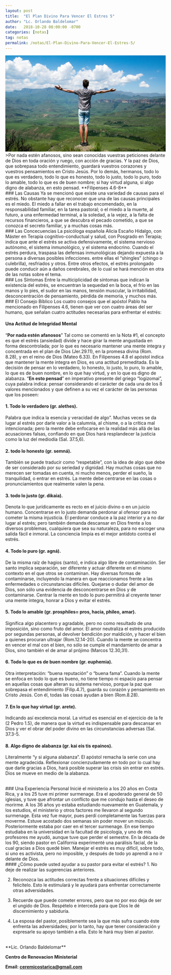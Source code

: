 ```yaml
---
layout: post
title:  "El Plan Divino Para Vencer El Estres 5"
author: "Lc. Orlando Baldelomar"
date:   2018-10-28 08:00:00 -0700
categories: [notas]
tag: notas
permalink: /notas/El-Plan-Divino-Para-Vencer-El-Estres-5/
---
```

<img src="/assets/img/stress.jpeg" class="img-fluid" alt="Responsive image">

<br>
>Por nada estén afanosos, sino sean conocidas vuestras peticiones delante de Dios en toda oración y ruego, con acción de gracias. Y la paz de Dios, que sobrepasa todo entendimiento, guardará  vuestros corazones y vuestros pensamientos en Cristo Jesús. Por lo demás, hermanos, todo lo que es verdadero, todo lo que es honesto, todo lo justo, todo lo puro, todo lo amable, todo lo que es de buen nombre; si hay virtud alguna, si algo digno de alabanza, en esto pensad.
**Filipenses 4.6-8**


<br>
### Las Causas
Ya se mencionó que existe una variedad de causas para el estrés. No obstante hay que reconocer que una de las causas principales es el miedo. El miedo a fallar en el trabajo encomendado, en la responsabilidad familiar, en la tarea pastoral; o el miedo a la muerte, al futuro, a una enfermedad terminal, a la soledad, a la vejez, a la falta de recursos financieros, a que se descubra el pecado cometido, a que se conozca el secreto familiar, y a muchas cosas más. 

<br>
### Las Concecuencias
La psicóloga española Alicia Escaño Hidalgo, con Máster en Terapia cognitivo-conductual y salud, con Posgrado en Terapia; indica que  ante el estrés se activa defensivamente, el sistema nervioso autónomo, el sistema inmunológico, y el sistema endocrino.  Cuando el estrés perdura, traspasa las defensas inmunológicas dejando expuesta a la persona a diversas  posibles infecciones. entre ellas el “shingles” (chingo o culebrilla), resfriados y otros.  Entre otros efectos, el estrés prolongado puede conducir aún a daños cerebrales, de lo cual se hará mención en otra de las notas sobre el tema.


<br>
### Los Síntomas
Entre la multiciplicidad de síntomas que indican la existencia del estrés, se encuentran la sequedad en la boca, el frío en las manos y lo pies, el sudor en las manos, tensión muscular, la irritabilidad, desconcentración de pensamiento, pérdida de memoria, y muchos más.

<br>
### El Consejo Bíblico
Los cuatro consejos que el apóstol Pablo ha mencionado en Filipenses 4.6, tienen que ver con cuatro áreas del ser humano, que señalan cuatro actitudes necesarias para enfrentar el estrés:

#### Una Actitud de Integridad Mental
“**Por nada estén afanosos**”  Tal como se comentó en la Nota #1, el concepto es que el estrés (ansiedad) divide y hace girar la mente angustiada en forma descontrolada; por lo que es necesario mantener una mente integra y concentrada en el plan de Dios (Jer.29.11), en la promesa divina (Rom. 8.28), y en el reino de Dios (Mateo 6.33). En Filipenses 4.8 el apóstol indica que mantener la mente integra en Dios, es una actitud premeditada.  Es la decisión de pensar en lo verdadero, lo honesto, lo justo, lo puro, lo amable, lo que es de buen nombre, en lo que hay virtud, y en lo que es digno de alabanza. “**En esto pensad**” en imperativo presente del griego “logizomai”, cuya palabra indica: pensar considerando el carácter de cada una de los 8 valores mencionados y que definen a su vez el carácter de las personas que los poseen:

#### 1.  Todo lo verdadero (gr. alethes).
Palabra que indica la esencia y veracidad de algo”. Muchas veces se da lugar al estrés por darle valor a la calumnia, al chisme, o a la crítica mal intencionada; pero la mente debe enfocarse en la realidad más allá de las acusaciones falsas, confiando en que Dios hará resplandecer la justicia como la luz del mediodía (Sal. 37.5,6).
#### 2. todo lo honesto (gr. semná).
También se puede traducir como “respetable”, con la idea de algo que debe de ser considerado por su seriedad y dignidad.  Hay muchas cosas que no merecen ser tomadas en cuenta, ni mucho menos, perder el sueño,  la tranquilidad, o entrar en estrés. La mente debe centrarse en las cosas o pronunciamientos que realmente valen la pena.
#### 3.  todo lo justo  (gr.  dikaia).
Denota lo que jurídicamente es recto en el juicio divino o en un juicio humano. Concentrarse en lo justo demanda perdonar al ofensor para no cometer la misma injusticia. El perdonar conduce a la paz interior y a no dar lugar al estrés; pero también demanda descansar en Dios frente a los diversos problemas, cualquiera que sea su naturaleza, para no escoger una salida fácil e inmoral. La conciencia limpia es el mejor antídoto contra el estrés.
#### 4.  Todo lo puro  (gr. agná).
De la misma raíz de hagios (santo), e indica algo libre de contaminación. Ser santo implica separación, ser diferente y actuar diferente en el mismo contexto en el que otros se contaminan. Hay diversas formas de contaminarse, incluyendo la manera en que reaccionamos frente a las enfermedades o circunstancias difíciles. Quejarse o dudar del amor de Dios, son sólo una evidencia de desconcentrarse en Dios y de contaminarse. Centrar la mente en todo lo puro permitirá al creyente tener una mente íntegra, honrar a Dios y evitar el estrés.
#### 5. Todo lo amable  (gr. prosphiles= pros, hacia, phileo, amar).
Significa algo placentero y agradable, pero no como resultado de una imposición, sino como fruto del amor. El amor neutraliza el estrés producido por segundas personas, al devolver bendición por maldición, y hacer el bien a quienes procuran ultrajar (Rom.12.14-20). Cuando la mente se concentra en vencer el mal con el bien, no sólo se cumple el mandamiento de amar a Dios, sino también el de amar al prójimo (Marcos 12.30,31).
#### 6. Todo lo que es de buen nombre (gr. euphemia).
Otra interpretación: “buena reputación” o “buena fama”. Cuando la mente se enfoca en todo lo que es bueno, no tiene tiempo ni espacio para pensar en aquellas cosas que alteran su sistema nervioso, porque la paz que sobrepasa el entendimiento (Filip.4.7), guarda su corazón y pensamiento en Cristo Jesús. Con él, todas las cosas ayudan a bien (Rom.8.28).
#### 7.  En lo que hay virtud (gr. arete).
Indicando así excelencia moral. La virtud es esencial en el ejercicio de la fe (2 Pedro 1.5), de manera que la virtud es indispensable para descansar en Dios y ver el obrar del poder divino en las circunstancias adversas (Sal. 37.3-5.  
#### 8. Algo digno de alabanza (gr. kai eis tis epainos).
Literalmente “y si alguna alabanza”. El apóstol remacha la serie con una mente agradecida.  Reflexionar concienzudamente en todo por lo cual hay que darle gracias a Dios, hará posible  superar las crisis sin entrar en estrés.  Dios se mueve en medio de la alabanza.


<br>
### Una Experiencia Personal
Inicié el ministerio a los 20 años en Costa Rica, y a los 25 tuve mi primer surmenage. Era el apoderado general de 50 iglesias, y tuve que afrontar un conflicto que me condujo hasta el deseo de morirme. A los 36 años yo estaba estudiando nuevamente en Guatemala, y los estudios, el ministerio y otros factores me llevaron al segundo surmenage. Esta vez fue mayor, pues perdí completamente las fuerzas para moverme. Estuve acostado dos semanas sin poder mover un músculo. Posteriormente estaba por caer en el tercer surmenage. En ese tiempo estudiaba en la universidad en la facultad de psicología, y uno de mis profesores me ayudó, aunque tuve que perder el semestre. En la década de los 90, siendo pastor en California experimenté una parálisis facial, de la cual gracias a Dios quedé bien. Manejar el estrés es muy difícil, sobre todo, si uno es activista, pero no imposible, y después de todo yo aprendí a no ir delante de Dios.


<br>
#### ¿Cómo puede usted  ayudar a su pastor para evitar el estrés?
1. No deje de realizar las sugerencias anteriores.

2. Reconozca las actitudes correctas frente a situaciones difíciles y felicítelo.   Esto le estimulará y le ayudará para enfrentar correctamente otras adversidades.

3. Recuerde que puede cometer errores, pero que no por eso deja de ser el ungido de Dios.   Respételo e interceda para que Dios le dé discernimiento y sabiduría.

4. La esposa del pastor, posiblemente sea la que más sufra cuando éste enfrenta las adversidades; por lo tanto, hay que tener consideración y expresarle su apoyo también a ella.  Esto le hará muy bien al pastor.



<br>
**Lic. Orlando Baldelomar**

**Centro de Renovacion Ministerial**

**Email: ceremicostarica@gmail.com**

